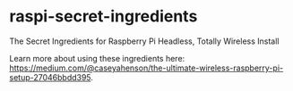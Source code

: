 # raspi-secret-ingredients
The Secret Ingredients for Raspberry Pi Headless, Totally Wireless Install

Learn more about using these ingredients here: https://medium.com/@caseyahenson/the-ultimate-wireless-raspberry-pi-setup-27046bbdd395.
